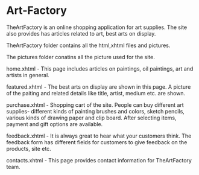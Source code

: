 # Art-Factory

TheArtFactory is an online shopping application for art supplies. The site also provides has articles related to art, best arts on display.

TheArtFactory folder contains all the html,xhtml files and pictures. 

The pictures folder conatins all the picture used for the site.

home.xhtml - This page includes articles on paintings, oil paintings, art and artists in general.

featured.xhtml - The best arts on display are shown in this page. A picture of the paiting and related details like title, artist, medium etc. are shown.

purchase.xhtml - Shopping cart of the site. People can buy different art supplies- different kinds of painting brushes and colors, sketch pencils, various kinds of drawing paper and clip board. After selecting items, payment and gift options are available.

feedback.xhtml - It is always great to hear what your customers think. The feedback form has different fields for customers to give feedback on the products, site etc.

contacts.xhtml - This page provides contact information for TheArtFactory team. 